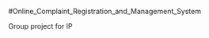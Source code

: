 #Online_Complaint_Registration_and_Management_System                                                                                                           










   Group project for IP
